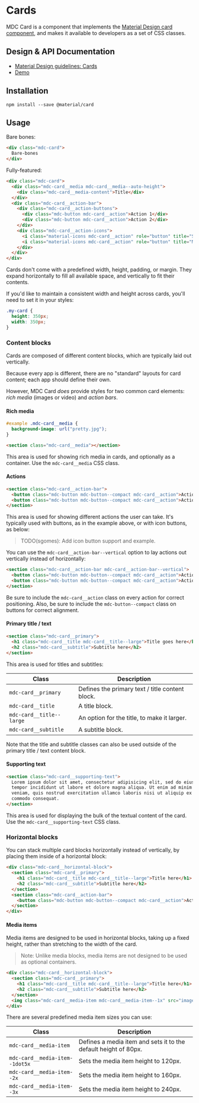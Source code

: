 <!--docs:
title: "Cards"
layout: detail
section: components
excerpt: "Cards for displaying content composed of different elements."
iconId: card
path: /catalog/cards/
-->

# Cards

<!--<div class="article__asset">
  <a class="article__asset-link"
     href="https://material-components-web.appspot.com/card.html">
    <img src="{{ site.rootpath }}/images/mdc_web_screenshots/cards.png" width="328" alt="Cards screenshot">
  </a>
</div>-->

MDC Card is a component that implements the
[Material Design card component](https://material.io/guidelines/components/cards.html), and makes it available to
developers as a set of CSS classes.

## Design & API Documentation

<ul class="icon-list">
  <li class="icon-list-item icon-list-item--spec">
    <a href="https://material.io/guidelines/components/cards.html">Material Design guidelines: Cards</a>
  </li>
  <li class="icon-list-item icon-list-item--link">
    <a href="https://material-components-web.appspot.com/card.html">Demo</a>
  </li>
</ul>

## Installation

```
npm install --save @material/card
```

## Usage

Bare bones:

```html
<div class="mdc-card">
  Bare-bones
</div>
```

Fully-featured:

```html
<div class="mdc-card">
  <div class="mdc-card__media mdc-card__media--auto-height">
    <div class="mdc-card__media-content">Title</div>
  </div>
  <div class="mdc-card__action-bar">
    <div class="mdc-card__action-buttons">
      <div class="mdc-button mdc-card__action">Action 1</div>
      <div class="mdc-button mdc-card__action">Action 2</div>
    </div>
    <div class="mdc-card__action-icons">
      <i class="material-icons mdc-card__action" role="button" title="Share">share</i>
      <i class="material-icons mdc-card__action" role="button" title="More">more_vert</i>
    </div>
  </div>
</div>
```

Cards don't come with a predefined width, height, padding, or margin. They expand horizontally to fill all available
space, and vertically to fit their contents.

If you'd like to maintain a consistent width and height across cards, you'll need to set it in your styles:

```css
.my-card {
  height: 350px;
  width: 350px;
}
```

### Content blocks

Cards are composed of different content blocks, which are typically laid out vertically.

Because every app is different, there are no "standard" layouts for card content; each app should define their own.

However, MDC Card _does_ provide styles for two common card elements: _rich media_ (images or video) and _action bars_.

#### Rich media

```css
#example .mdc-card__media {
  background-image: url("pretty.jpg");
}
```

```html
<section class="mdc-card__media"></section>
```

This area is used for showing rich media in cards, and optionally as a container. Use the `mdc-card__media` CSS class.


#### Actions

```html
<section class="mdc-card__action-bar">
  <button class="mdc-button mdc-button--compact mdc-card__action">Action 1</button>
  <button class="mdc-button mdc-button--compact mdc-card__action">Action 2</button>
</section>
```

This area is used for showing different actions the user can take. It's typically used with buttons, as in the example
above, or with icon buttons, as below:

> TODO(sgomes): Add icon button support and example.

You can use the `mdc-card__action-bar--vertical` option to lay actions out vertically instead of horizontally:

```html
<section class="mdc-card__action-bar mdc-card__action-bar--vertical">
  <button class="mdc-button mdc-button--compact mdc-card__action">Action 1</button>
  <button class="mdc-button mdc-button--compact mdc-card__action">Action 2</button>
</section>
```

Be sure to include the `mdc-card__action` class on every action for correct positioning. Also, be sure to include the
`mdc-button--compact` class on buttons for correct alignment.


#### Primary title / text

```html
<section class="mdc-card__primary">
  <h1 class="mdc-card__title mdc-card__title--large">Title goes here</h1>
  <h2 class="mdc-card__subtitle">Subtitle here</h2>
</section>
```

This area is used for titles and subtitles:

| Class                    | Description                                     |
| ------------------------ | ----------------------------------------------- |
| `mdc-card__primary`      | Defines the primary text / title content block. |
| `mdc-card__title`        | A title block.                                  |
| `mdc-card__title--large` | An option for the title, to make it larger.     |
| `mdc-card__subtitle`     | A subtitle block.                               |

Note that the title and subtitle classes can also be used outside of the primary title / text content block.


#### Supporting text

```html
<section class="mdc-card__supporting-text">
  Lorem ipsum dolor sit amet, consectetur adipisicing elit, sed do eiusmod
  tempor incididunt ut labore et dolore magna aliqua. Ut enim ad minim
  veniam, quis nostrud exercitation ullamco laboris nisi ut aliquip ex ea
  commodo consequat.
</section>
```

This area is used for displaying the bulk of the textual content of the card. Use the `mdc-card__supporting-text` CSS
class.


### Horizontal blocks

You can stack multiple card blocks horizontally instead of vertically, by placing them inside of a horizontal block:

```html
<div class="mdc-card__horizontal-block">
  <section class="mdc-card__primary">
    <h1 class="mdc-card__title mdc-card__title--large">Title here</h1>
    <h2 class="mdc-card__subtitle">Subtitle here</h2>
  </section>
  <section class="mdc-card__action-bar">
    <button class="mdc-button mdc-button--compact mdc-card__action">Action</button>
  </section>
</div>
```

#### Media items

Media items are designed to be used in horizontal blocks, taking up a fixed height, rather than stretching to the width
of the card.

> Note: Unlike media blocks, media items are not designed to be used as optional containers.

```html
<div class="mdc-card__horizontal-block">
  <section class="mdc-card__primary">
    <h1 class="mdc-card__title mdc-card__title--large">Title here</h1>
    <h2 class="mdc-card__subtitle">Subtitle here</h2>
  </section>
  <img class="mdc-card__media-item mdc-card__media-item--1x" src="image.jpg">
</div>
```

There are several predefined media item sizes you can use:

| Class                           | Description                                                      |
| ------------------------------- | ---------------------------------------------------------------- |
| `mdc-card__media-item`          | Defines a media item and sets it to the default height of 80px.  |
| `mdc-card__media-item--1dot5x`  | Sets the media item height to 120px.                             |
| `mdc-card__media-item--2x`      | Sets the media item height to 160px.                             |
| `mdc-card__media-item--3x`      | Sets the media item height to 240px.                             |
